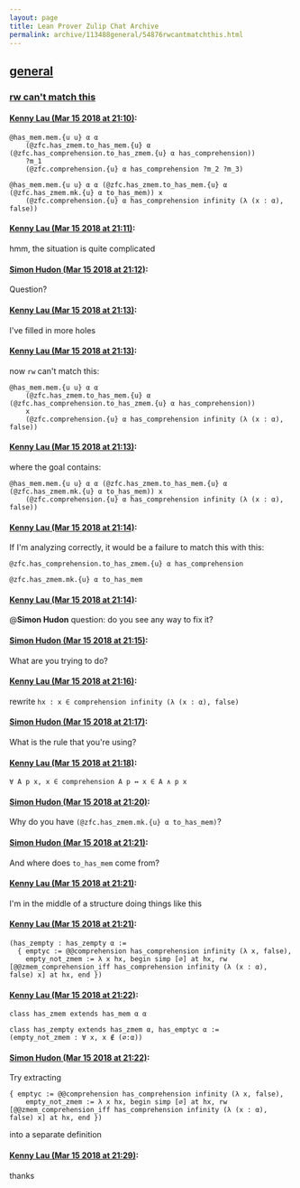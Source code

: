 ```yaml
---
layout: page
title: Lean Prover Zulip Chat Archive 
permalink: archive/113488general/54876rwcantmatchthis.html
---
```


## [general](index.html)
### [rw can't match this](54876rwcantmatchthis.html)

#### [Kenny Lau (Mar 15 2018 at 21:10)](https://leanprover.zulipchat.com/#narrow/stream/113488-general/topic/rw%20can%27t%20match%20this/near/123765206):
```
@has_mem.mem.{u u} α α
    (@zfc.has_zmem.to_has_mem.{u} α (@zfc.has_comprehension.to_has_zmem.{u} α has_comprehension))
    ?m_1
    (@zfc.comprehension.{u} α has_comprehension ?m_2 ?m_3)
```
```
@has_mem.mem.{u u} α α (@zfc.has_zmem.to_has_mem.{u} α (@zfc.has_zmem.mk.{u} α to_has_mem)) x
    (@zfc.comprehension.{u} α has_comprehension infinity (λ (x : α), false))
```

#### [Kenny Lau (Mar 15 2018 at 21:11)](https://leanprover.zulipchat.com/#narrow/stream/113488-general/topic/rw%20can%27t%20match%20this/near/123765219):
hmm, the situation is quite complicated

#### [Simon Hudon (Mar 15 2018 at 21:12)](https://leanprover.zulipchat.com/#narrow/stream/113488-general/topic/rw%20can%27t%20match%20this/near/123765285):
Question?

#### [Kenny Lau (Mar 15 2018 at 21:13)](https://leanprover.zulipchat.com/#narrow/stream/113488-general/topic/rw%20can%27t%20match%20this/near/123765301):
I've filled in more holes

#### [Kenny Lau (Mar 15 2018 at 21:13)](https://leanprover.zulipchat.com/#narrow/stream/113488-general/topic/rw%20can%27t%20match%20this/near/123765305):
now `rw` can't match this:
```
@has_mem.mem.{u u} α α
    (@zfc.has_zmem.to_has_mem.{u} α (@zfc.has_comprehension.to_has_zmem.{u} α has_comprehension))
    x
    (@zfc.comprehension.{u} α has_comprehension infinity (λ (x : α), false))
```

#### [Kenny Lau (Mar 15 2018 at 21:13)](https://leanprover.zulipchat.com/#narrow/stream/113488-general/topic/rw%20can%27t%20match%20this/near/123765307):
where the goal contains:
```
@has_mem.mem.{u u} α α (@zfc.has_zmem.to_has_mem.{u} α (@zfc.has_zmem.mk.{u} α to_has_mem)) x
    (@zfc.comprehension.{u} α has_comprehension infinity (λ (x : α), false))
```

#### [Kenny Lau (Mar 15 2018 at 21:14)](https://leanprover.zulipchat.com/#narrow/stream/113488-general/topic/rw%20can%27t%20match%20this/near/123765363):
If I'm analyzing correctly, it would be a failure to match this with this:
```
@zfc.has_comprehension.to_has_zmem.{u} α has_comprehension
```
```
@zfc.has_zmem.mk.{u} α to_has_mem
```

#### [Kenny Lau (Mar 15 2018 at 21:14)](https://leanprover.zulipchat.com/#narrow/stream/113488-general/topic/rw%20can%27t%20match%20this/near/123765368):
@**Simon Hudon** question: do you see any way to fix it?

#### [Simon Hudon (Mar 15 2018 at 21:15)](https://leanprover.zulipchat.com/#narrow/stream/113488-general/topic/rw%20can%27t%20match%20this/near/123765379):
What are you trying to do?

#### [Kenny Lau (Mar 15 2018 at 21:16)](https://leanprover.zulipchat.com/#narrow/stream/113488-general/topic/rw%20can%27t%20match%20this/near/123765444):
rewrite `hx : x ∈ comprehension infinity (λ (x : α), false)`

#### [Simon Hudon (Mar 15 2018 at 21:17)](https://leanprover.zulipchat.com/#narrow/stream/113488-general/topic/rw%20can%27t%20match%20this/near/123765470):
What is the rule that you're using?

#### [Kenny Lau (Mar 15 2018 at 21:18)](https://leanprover.zulipchat.com/#narrow/stream/113488-general/topic/rw%20can%27t%20match%20this/near/123765517):
```
∀ A p x, x ∈ comprehension A p ↔ x ∈ A ∧ p x
```

#### [Simon Hudon (Mar 15 2018 at 21:20)](https://leanprover.zulipchat.com/#narrow/stream/113488-general/topic/rw%20can%27t%20match%20this/near/123765631):
Why do you have `(@zfc.has_zmem.mk.{u} α to_has_mem)`?

#### [Simon Hudon (Mar 15 2018 at 21:21)](https://leanprover.zulipchat.com/#narrow/stream/113488-general/topic/rw%20can%27t%20match%20this/near/123765654):
And where does `to_has_mem` come from?

#### [Kenny Lau (Mar 15 2018 at 21:21)](https://leanprover.zulipchat.com/#narrow/stream/113488-general/topic/rw%20can%27t%20match%20this/near/123765655):
I'm in the middle of a structure doing things like this

#### [Kenny Lau (Mar 15 2018 at 21:21)](https://leanprover.zulipchat.com/#narrow/stream/113488-general/topic/rw%20can%27t%20match%20this/near/123765659):
```
(has_zempty : has_zempty α :=
  { emptyc := @@comprehension has_comprehension infinity (λ x, false),
    empty_not_zmem := λ x hx, begin simp [∅] at hx, rw [@@zmem_comprehension_iff has_comprehension infinity (λ (x : α), false) x] at hx, end })
```

#### [Kenny Lau (Mar 15 2018 at 21:22)](https://leanprover.zulipchat.com/#narrow/stream/113488-general/topic/rw%20can%27t%20match%20this/near/123765723):
```
class has_zmem extends has_mem α α

class has_zempty extends has_zmem α, has_emptyc α :=
(empty_not_zmem : ∀ x, x ∉ (∅:α))
```

#### [Simon Hudon (Mar 15 2018 at 21:22)](https://leanprover.zulipchat.com/#narrow/stream/113488-general/topic/rw%20can%27t%20match%20this/near/123765725):
Try extracting 

```lean
{ emptyc := @@comprehension has_comprehension infinity (λ x, false),
    empty_not_zmem := λ x hx, begin simp [∅] at hx, rw [@@zmem_comprehension_iff has_comprehension infinity (λ (x : α), false) x] at hx, end })
```

into a separate definition

#### [Kenny Lau (Mar 15 2018 at 21:29)](https://leanprover.zulipchat.com/#narrow/stream/113488-general/topic/rw%20can%27t%20match%20this/near/123765947):
thanks

